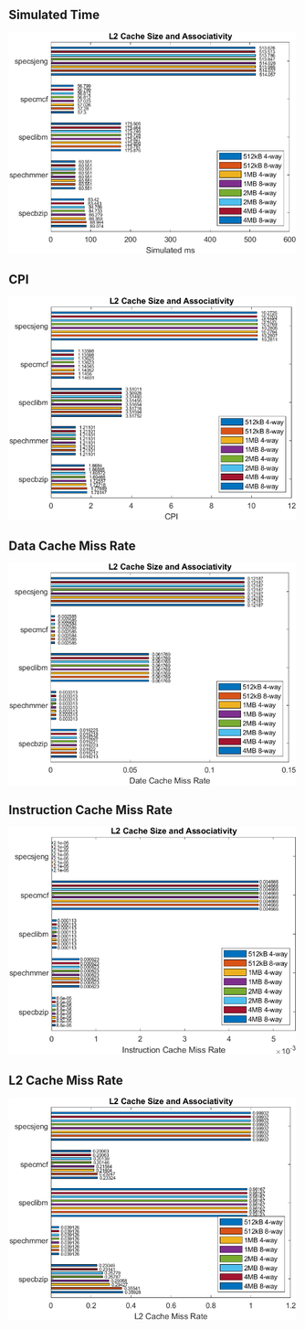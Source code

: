 Simulated Time
---

![Simulation time for various settings of l2](./images/l2images/l2_simms.png)

CPI
---

![CPI for various settings of l2](./images/l2images/l2_cpi.png)

Data Cache Miss Rate
---

![Data Cache Miss Rate for various settings of l2](./images/l2images/l2_dcachemissrate.png)

Instruction Cache Miss Rate
---

![Instruction Cache Miss Rate for various settings of l2](./images/l2images/l2_icachemissrate.png)

L2 Cache Miss Rate
---

![L2 Cache Miss Rate for various settings of l2](./images/l2images/l2_l2missrate.png)
